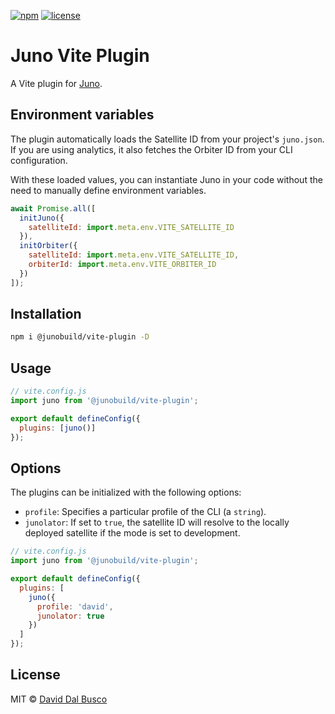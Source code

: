 [![npm][npm-badge]][npm-badge-url]
[![license][npm-license]][npm-license-url]

[npm-badge]: https://img.shields.io/npm/v/@junobuild/vite-plugin
[npm-badge-url]: https://www.npmjs.com/package/@junobuild/vite-plugin
[npm-license]: https://img.shields.io/npm/l/@junobuild/vite-plugin
[npm-license-url]: https://github.com/junobuild/plugins/blob/main/LICENSE

# Juno Vite Plugin

A Vite plugin for [Juno].

## Environment variables

The plugin automatically loads the Satellite ID from your project's `juno.json`. If you are using analytics, it also fetches the Orbiter ID from your CLI configuration.

With these loaded values, you can instantiate Juno in your code without the need to manually define environment variables.

```javascript
await Promise.all([
  initJuno({
    satelliteId: import.meta.env.VITE_SATELLITE_ID
  }),
  initOrbiter({
    satelliteId: import.meta.env.VITE_SATELLITE_ID,
    orbiterId: import.meta.env.VITE_ORBITER_ID
  })
]);
```

## Installation

```bash
npm i @junobuild/vite-plugin -D
```

## Usage

```javascript
// vite.config.js
import juno from '@junobuild/vite-plugin';

export default defineConfig({
  plugins: [juno()]
});
```

## Options

The plugins can be initialized with the following options:

- `profile`: Specifies a particular profile of the CLI (a `string`).
- `junolator`: If set to `true`, the satellite ID will resolve to the locally deployed satellite if the mode is set to development.

```javascript
// vite.config.js
import juno from '@junobuild/vite-plugin';

export default defineConfig({
  plugins: [
    juno({
      profile: 'david',
      junolator: true
    })
  ]
});
```

## License

MIT © [David Dal Busco](mailto:david.dalbusco@outlook.com)

[juno]: https://juno.build
